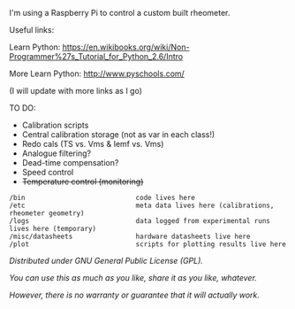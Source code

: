 I'm using a Raspberry Pi to control a custom built rheometer.

Useful links:

Learn Python:
    https://en.wikibooks.org/wiki/Non-Programmer%27s_Tutorial_for_Python_2.6/Intro

More Learn Python:
    http://www.pyschools.com/

(I will update with more links as I go)


TO DO:
* Calibration scripts
* Central calibration storage (not as var in each class!)
* Redo cals (TS vs. Vms & Iemf vs.  Vms)
* Analogue filtering?
* Dead-time compensation?
* Speed control
* ~~Temperature control (monitoring)~~


```
/bin                            code lives here
/etc                            meta data lives here (calibrations, rheometer geometry)
/logs                           data logged from experimental runs lives here (temporary)
/misc/datasheets                hardware datasheets live here
/plot                           scripts for plotting results live here
```
*Distributed under GNU General Public License (GPL).*

*You can use this as much as you like, share it as you like, whatever.*

*However, there is no warranty or guarantee that it will actually work.*
